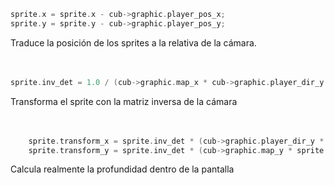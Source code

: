 ```c
sprite.x = sprite.x - cub->graphic.player_pos_x;
sprite.y = sprite.y - cub->graphic.player_pos_y;
```
Traduce la posición de los sprites a la relativa de la cámara.
<br/><br/><br/>

```c
sprite.inv_det = 1.0 / (cub->graphic.map_x * cub->graphic.player_dir_y - cub->graphic.player_dir_x * cub->graphic.map_y);
```
Transforma el sprite con la matriz inversa de la cámara
<br/><br/><br/>

```c
	sprite.transform_x = sprite.inv_det * (cub->graphic.player_dir_y * sprite.x - cub->graphic.player_dir_x * sprite.y);
	sprite.transform_y = sprite.inv_det * (cub->graphic.map_y * sprite.x + cub->graphic.map_x * sprite.y);
```
Calcula realmente la profundidad dentro de la pantalla
<br/><br/><br/>
